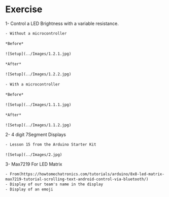 # Exercise 
 
 
1- Control a LED Brightness with a variable resistance.

	- Without a microcontroller
	
	*Before*
	
	![Setup](../Images/1.2.1.jpg)
	
	*After*
	
	![Setup](../Images/1.2.2.jpg)

	- With a microcontroller
	
	*Before*
	
	![Setup](../Images/1.1.1.jpg)
	
	*After*
	
	![Setup](../Images/1.1.2.jpg)

2- 4 digit 7Segment Displays  

	- Lesson 15 from the Arduino Starter Kit
	
	![Setup](../Images/2.jpg)

3- Max7219 For LED Matrix

	- From(https://howtomechatronics.com/tutorials/arduino/8x8-led-matrix-max7219-tutorial-scrolling-text-android-control-via-bluetooth/)
	- Display of our team's name in the display
	- Display of an emoji
